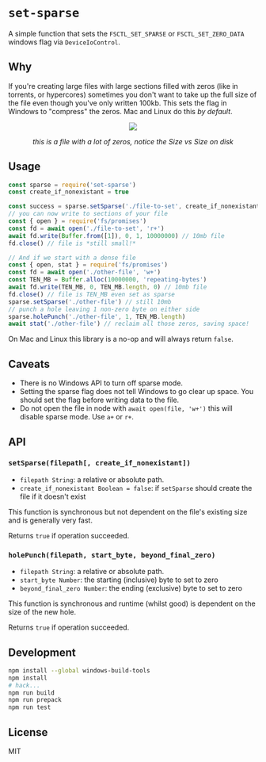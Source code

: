 # `set-sparse`

A simple function that sets the `FSCTL_SET_SPARSE` or `FSCTL_SET_ZERO_DATA` windows flag via `DeviceIoControl`.

## Why

If you're creating large files with large sections filled with zeros (like in torrents, or hypercores) sometimes you don't want to take up the full size of the file even though you've only written 100kb. This sets the flag in Windows to "compress" the zeros. Mac and Linux do this _by default_.

<center>
<img src="https://user-images.githubusercontent.com/1091220/100968985-5c50bf80-3500-11eb-8477-92bb22fc42d6.png" />

_this is a file with a lot of zeros, notice the Size vs Size on disk_
</center>

## Usage

```js
const sparse = require('set-sparse')
const create_if_nonexistant = true

const success = sparse.setSparse('./file-to-set', create_if_nonexistant)
// you can now write to sections of your file
const { open } = require('fs/promises')
const fd = await open('./file-to-set', 'r+')
await fd.write(Buffer.from([1]), 0, 1, 10000000) // 10mb file
fd.close() // file is *still small!*

// And if we start with a dense file
const { open, stat } = require('fs/promises')
const fd = await open('./other-file', 'w+')
const TEN_MB = Buffer.alloc(10000000, 'repeating-bytes')
await fd.write(TEN_MB, 0, TEN_MB.length, 0) // 10mb file
fd.close() // file is TEN_MB even set as sparse
sparse.setSparse('./other-file') // still 10mb
// punch a hole leaving 1 non-zero byte on either side
sparse.holePunch('./other-file', 1, TEN_MB.length)
await stat('./other-file') // reclaim all those zeros, saving space!
```

On Mac and Linux this library is a no-op and will always return `false`.

## Caveats

* There is no Windows API to turn off sparse mode.
* Setting the sparse flag does not tell Windows to go clear up space. You should set the flag before writing data to the file.
* Do not open the file in node with `await open(file, 'w+')` this will disable sparse mode. Use `a+` or `r+`.

## API

### `setSparse(filepath[, create_if_nonexistant])`

* `filepath String`: a relative or absolute path.
* `create_if_nonexistant Boolean = false`: if `setSparse` should create the file if it doesn't exist

This function is synchronous but not dependent on the file's existing size and is
generally very fast.

Returns `true` if operation succeeded.

### `holePunch(filepath, start_byte, beyond_final_zero)`

* `filepath String`: a relative or absolute path.
* `start_byte Number`: the starting (inclusive) byte to set to zero
* `beyond_final_zero Number`: the ending (exclusive) byte to set to zero

This function is synchronous and runtime (whilst good) is dependent on the size
of the new hole.

Returns `true` if operation succeeded.

## Development

```bash
npm install --global windows-build-tools
npm install
# hack...
npm run build
npm run prepack
npm run test
```

## License

MIT
